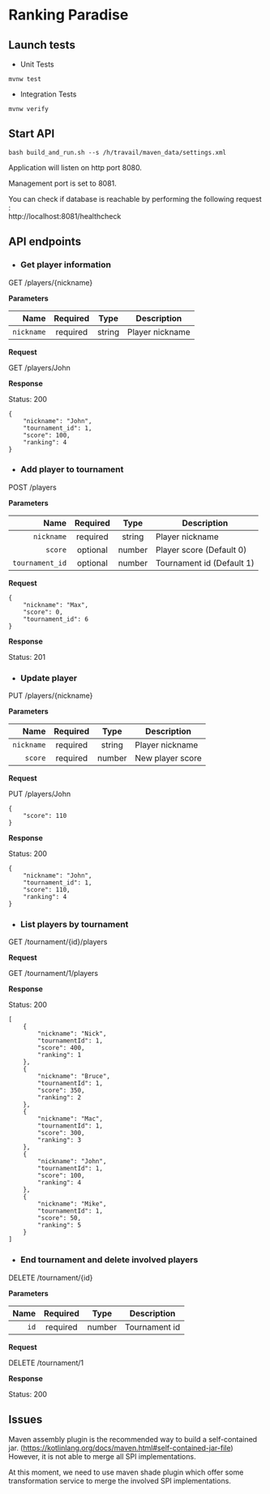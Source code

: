 # Ranking Paradise

## Launch tests

- Unit Tests
```
mvnw test
```

- Integration Tests
```
mvnw verify
```

## Start API

```
bash build_and_run.sh --s /h/travail/maven_data/settings.xml
```

Application will listen on http port 8080.

Management port is set to 8081.

You can check if database is reachable by performing the following request : \
http://localhost:8081/healthcheck

## API endpoints
- ### Get player information

GET /players/{nickname}

**Parameters**

|          Name | Required |  Type   | Description              |
| -------------:|:--------:|:-------:| -------------------------|
|     `nickname` | required | string  | Player nickname         |

**Request**

GET /players/John

**Response**

Status: 200

```
{
    "nickname": "John",
    "tournament_id": 1,
    "score": 100,
    "ranking": 4
}
```

- ### Add player to tournament

POST /players

**Parameters**

|          Name | Required |  Type   | Description                        |
| -------------:|:--------:|:-------:| -----------------------------------|
|     `nickname` | required | string  | Player nickname           |
|     `score`    | optional | number  | Player score (Default 0)          |
|     `tournament_id` | optional | number  | Tournament id  (Default 1)        |


**Request**

```
{
    "nickname": "Max",
    "score": 0,
    "tournament_id": 6
}
```

**Response**

Status: 201


- ### Update player

PUT /players/{nickname}

**Parameters**

|          Name | Required |  Type   | Description                        |
| -------------:|:--------:|:-------:| -----------------------------------|
|     `nickname` | required | string  | Player nickname          |
|     `score`    | required | number  | New player score          |


**Request**

PUT /players/John

```
{
    "score": 110
}
```

**Response**

Status: 200

```
{
    "nickname": "John",
    "tournament_id": 1,
    "score": 110,
    "ranking": 4
}
```

- ### List players by tournament

GET /tournament/{id}/players

**Request**

GET /tournament/1/players

**Response**

Status: 200

```
[
    {
        "nickname": "Nick",
        "tournamentId": 1,
        "score": 400,
        "ranking": 1
    },
    {
        "nickname": "Bruce",
        "tournamentId": 1,
        "score": 350,
        "ranking": 2
    },
    {
        "nickname": "Mac",
        "tournamentId": 1,
        "score": 300,
        "ranking": 3
    },
    {
        "nickname": "John",
        "tournamentId": 1,
        "score": 100,
        "ranking": 4
    },
    {
        "nickname": "Mike",
        "tournamentId": 1,
        "score": 50,
        "ranking": 5
    }
]
```

- ### End tournament and delete involved players

DELETE /tournament/{id}

**Parameters**

|          Name | Required |  Type   | Description                        |
| -------------:|:--------:|:-------:| -----------------------------------|
|     `id` | required | number  | Tournament id          |

**Request**

DELETE /tournament/1

**Response**

Status: 200


## Issues

Maven assembly plugin is the recommended way to build a self-contained jar.
(https://kotlinlang.org/docs/maven.html#self-contained-jar-file)
However, it is not able to merge all SPI implementations.

At this moment, we need to use maven shade plugin which offer some transformation service 
to merge the involved SPI implementations.

